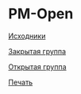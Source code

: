 # PM-Open

[Исходники](https://drive.google.com/drive/u/0/folders/0B3wCdWERp8HxRmJzUWlUVFJMVUU)

[Закрытая группа](https://vk.com/pm_openprivate)

[Открытая группа](https://vk.com/pm_open)

[Печать](http://online.gmprint.ru/calc/journals?min)